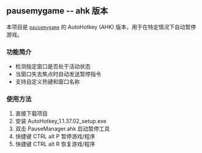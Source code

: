 ## pausemygame -- ahk 版本

本项目是 [`pausemygame`](https://github.com/cornradio/pausemygame) 的 AutoHotkey (AHK) 版本，用于在特定情况下自动暂停游戏。

### 功能简介

- 检测指定窗口是否处于活动状态
- 当窗口失去焦点时自动发送暂停指令
- 支持自定义热键和窗口名称

### 使用方法

1. 直接下载项目
2. 安装 AutoHotkey_1.1.37.02_setup.exe 
3. 双击 PauseManager.ahk 启动暂停工具
4. 快捷键 CTRL alt P 暂停游戏/程序
5. 快捷键 CTRL alt R 恢复游戏/程序


